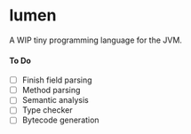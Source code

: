 # lumen

A WIP tiny programming language for the JVM.

#### To Do
- [ ] Finish field parsing
- [ ] Method parsing
- [ ] Semantic analysis
- [ ] Type checker
- [ ] Bytecode generation
